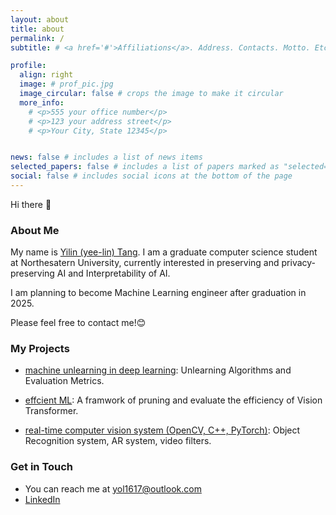 ```yaml
---
layout: about
title: about
permalink: /
subtitle: # <a href='#'>Affiliations</a>. Address. Contacts. Motto. Etc.

profile:
  align: right
  image: # prof_pic.jpg
  image_circular: false # crops the image to make it circular
  more_info: 
    # <p>555 your office number</p>
    # <p>123 your address street</p>
    # <p>Your City, State 12345</p>


news: false # includes a list of news items
selected_papers: false # includes a list of papers marked as "selected={true}"
social: false # includes social icons at the bottom of the page
---
```



Hi there 👋

### About Me
My name is [Yilin (yee-lin) Tang](https://yilin1010.github.io/Personal_Website/). I am a graduate computer science student at Northesatern University, currently interested in preserving and privacy-preserving AI and Interpretability of AI.

I am planning to become Machine Learning engineer after graduation in 2025. 

Please feel free to contact me!😊



### My Projects

- [machine unlearning in deep learning](https://github.com/Yilin1010/Selective-Gradient-Unlearning-SGU): Unlearning Algorithms and Evaluation Metrics. 
 <!-- [Colab Demo]() -->

- [effcient ML](https://github.com/Yilin1010/effcient_ML): A framwork of pruning and evaluate the efficiency of Vision Transformer.

- [real-time computer vision system (OpenCV, C++, PyTorch)](https://github.com/Yilin1010/Yilin1010-Pattern-Recognition-Computer-Vision-Fall-2023): Object Recognition system, AR system, video filters.





### Get in Touch
- You can reach me at <a href="mailto:&#121;&#111;&#108;&#049;&#054;&#049;&#055;&#064;&#111;&#117;&#116;&#108;&#111;&#111;&#107;&#046;&#099;&#111;&#109;">&#121;&#111;&#108;&#049;&#054;&#049;&#055;&#064;&#111;&#117;&#116;&#108;&#111;&#111;&#107;&#046;&#099;&#111;&#109;</a>
- [LinkedIn](https://www.linkedin.com/in/yilin-tang-26b3391a7/)

